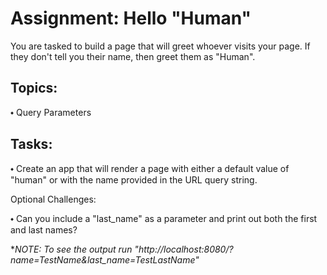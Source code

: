 <h1>Assignment: Hello "Human"</h1>
You are tasked to build a page that will greet whoever visits your page. If they don't tell you their name, then greet them as "Human".

<h2>Topics:</h2>
<p>⬩ Query Parameters</p>

<h2>Tasks:</h2>
<p>⬩ Create an app that will render a page with either a default value of "human" or with the name provided in the URL query string.</p>

Optional Challenges:
<p>⬩ Can you include a "last_name" as a parameter and print out both the first and last names?</p>

*<i>NOTE: To see the output run "http://localhost:8080/?name=TestName&last_name=TestLastName"</i>